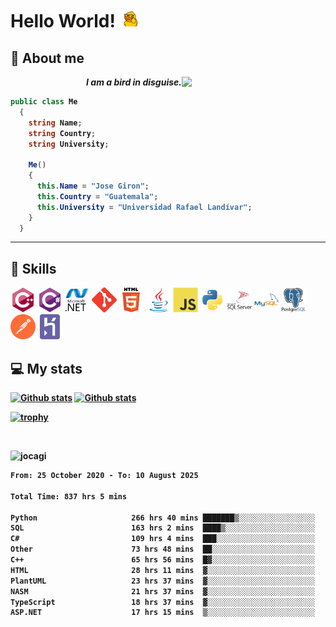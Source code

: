 <h1> Hello World! <img src="https://raw.githubusercontent.com/Jocagi/Jocagi/master/duck%20gif.gif" width="30"> </h1>

## 👾 About me

<img src="https://avatars2.githubusercontent.com/u/42883411?s=400&u=bbb16a320815b3d943db7920a8f941025396ae33&v=4" width="230px" align="right">
<p align="right"><em><b>I am a bird in disguise.</em></p>

```csharp
public class Me
  {
    string Name;
    string Country;
    string University;
  
    Me()
    {
      this.Name = "Jose Giron";
      this.Country = "Guatemala";
      this.University = "Universidad Rafael Landívar";
    }
  }
```
---
## 💫 Skills

<p align="left">

  <img src="https://raw.githubusercontent.com/Jocagi/Jocagi/2b74ed2827188052c975751a6d4e0edcd234c9ca/assets/cplusplus.svg" alt="cplusplus" width="40" height="40"/> 
  <img src="https://raw.githubusercontent.com/Jocagi/Jocagi/2b74ed2827188052c975751a6d4e0edcd234c9ca/assets/csharp.svg" alt="csharp" width="40" height="40"/>
  <img src="https://raw.githubusercontent.com/Jocagi/Jocagi/2b74ed2827188052c975751a6d4e0edcd234c9ca/assets/dot-net.svg" alt="dotnet" width="40" height="40"/> 
  <img src="https://raw.githubusercontent.com/Jocagi/Jocagi/2b74ed2827188052c975751a6d4e0edcd234c9ca/assets/git.svg" alt="git" width="40" height="40"/> 
  <img src="https://raw.githubusercontent.com/Jocagi/Jocagi/2b74ed2827188052c975751a6d4e0edcd234c9ca/assets/html5.svg" alt="html5" width="40" height="40"/> 
  <img src="https://raw.githubusercontent.com/Jocagi/Jocagi/2b74ed2827188052c975751a6d4e0edcd234c9ca/assets/java.svg" alt="java" width="40" height="40"/> 
  <img src="https://raw.githubusercontent.com/Jocagi/Jocagi/2b74ed2827188052c975751a6d4e0edcd234c9ca/assets/javascript.svg" alt="javascript" width="40" height="40"/>
  <img src="https://raw.githubusercontent.com/Jocagi/Jocagi/2b74ed2827188052c975751a6d4e0edcd234c9ca/assets/python.svg" alt="python" width="40" height="40"/>
  <img src="https://raw.githubusercontent.com/Jocagi/Jocagi/2b74ed2827188052c975751a6d4e0edcd234c9ca/assets/mssql.svg" alt="sqlserver" width="40" height="40"/>
  <img src="https://raw.githubusercontent.com/Jocagi/Jocagi/2b74ed2827188052c975751a6d4e0edcd234c9ca/assets/mysql.svg" alt="mysql" width="40" height="40"/>
  <img src="https://raw.githubusercontent.com/Jocagi/Jocagi/2b74ed2827188052c975751a6d4e0edcd234c9ca/assets/postgresql.svg" alt="postgresql" width="40" height="40"/>
  <img src="https://raw.githubusercontent.com/Jocagi/Jocagi/2b74ed2827188052c975751a6d4e0edcd234c9ca/assets/postman.svg" alt="postman" width="40" height="40"/>
  <img src="https://raw.githubusercontent.com/Jocagi/Jocagi/2b74ed2827188052c975751a6d4e0edcd234c9ca/assets/heroku.svg" alt="heroku" width="40" height="40"/>
  
</p>

## 💻 My stats

[![Github stats](https://github-readme-stats.vercel.app/api?username=Jocagi&hide=issues&show_icons=true&include_all_commits=true&count_private=true&theme=vision-friendly-dark&line_height=27)](https://github.com/anuraghazra/github-readme-stats)
[![Github stats](https://github-readme-stats.vercel.app/api/top-langs/?username=Jocagi&layout=compact&theme=vision-friendly-dark&count_private=true&show_icons=true&hide_title=false&include_all_commits=true&langs_count=10&hide=Scilab&exclude_repo=EDI,microSQL,Nand2Tetris)](https://github.com/anuraghazra/github-readme-stats)

[![trophy](https://github-profile-trophy.vercel.app/?username=Jocagi&theme=monokai)](https://github.com/ryo-ma/github-profile-trophy)

<br><p align="left"> <img src="https://komarev.com/ghpvc/?username=jocagi" alt="jocagi" /> </p>

<!--START_SECTION:waka-->

```txt
From: 25 October 2020 - To: 10 August 2025

Total Time: 837 hrs 5 mins

Python                     266 hrs 40 mins ███████▒░░░░░░░░░░░░░░░░░   29.28 %
SQL                        163 hrs 2 mins  ████▒░░░░░░░░░░░░░░░░░░░░   17.90 %
C#                         109 hrs 4 mins  ███░░░░░░░░░░░░░░░░░░░░░░   11.97 %
Other                      73 hrs 48 mins  ██░░░░░░░░░░░░░░░░░░░░░░░   08.10 %
C++                        65 hrs 56 mins  █▓░░░░░░░░░░░░░░░░░░░░░░░   07.24 %
HTML                       28 hrs 11 mins  ▓░░░░░░░░░░░░░░░░░░░░░░░░   03.10 %
PlantUML                   23 hrs 37 mins  ▓░░░░░░░░░░░░░░░░░░░░░░░░   02.59 %
NASM                       21 hrs 37 mins  ▓░░░░░░░░░░░░░░░░░░░░░░░░   02.37 %
TypeScript                 18 hrs 37 mins  ▓░░░░░░░░░░░░░░░░░░░░░░░░   02.04 %
ASP.NET                    17 hrs 15 mins  ▒░░░░░░░░░░░░░░░░░░░░░░░░   01.90 %
```

<!--END_SECTION:waka-->

<!--
**Jocagi/Jocagi** is a ✨ _special_ ✨ repository because its `README.md` (this file) appears on your GitHub profile.

Here are some ideas to get you started:

- 🔭 I’m currently working on ...
- 🌱 I’m currently learning ...
- 👯 I’m looking to collaborate on ...
- 🤔 I’m looking for help with ...
- 💬 Ask me about ...
- 📫 How to reach me: ...
- 😄 Pronouns: ...
- ⚡ Fun fact: ...
-->
